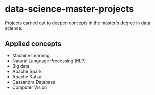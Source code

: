 # data-science-master-projects
Projects carried out to deepen concepts in the master's degree in data science.

## Applied concepts

- Machine Learning
- Natural Language Processing (NLP)
- Big data
- Apache Spark
- Apache Kafka
- Cassandra Database
- Computer Vision
